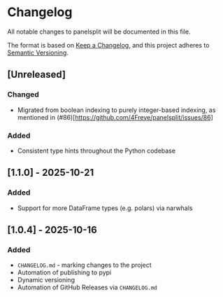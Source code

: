 # Changelog

All notable changes to panelsplit will be documented in this file.

The format is based on [Keep a Changelog](https://keepachangelog.com/en/1.1.0/),
and this project adheres to [Semantic Versioning](https://semver.org/spec/v2.0.0.html).

## [Unreleased]
### Changed
- Migrated from boolean indexing to purely integer-based indexing, as mentioned in (#86)[https://github.com/4Freye/panelsplit/issues/86]
### Added
- Consistent type hints throughout the Python codebase

## [1.1.0] - 2025-10-21
### Added
- Support for more DataFrame types (e.g. polars) via narwhals

## [1.0.4] - 2025-10-16
### Added
- `CHANGELOG.md` - marking changes to the project
- Automation of publishing to pypi
- Dynamic versioning
- Automation of GitHub Releases via `CHANGELOG.md`
